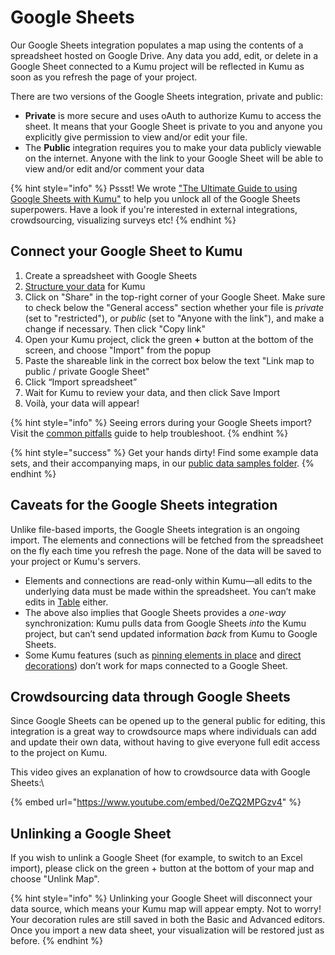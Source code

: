 # Google Sheets

Our Google Sheets integration populates a map using the contents of a spreadsheet hosted on Google Drive. Any data you add, edit, or delete in a Google Sheet connected to a Kumu project will be reflected in Kumu as soon as you refresh the page of your project.&#x20;

There are two versions of the Google Sheets integration, private and public:

* **Private** is more secure and uses oAuth to authorize Kumu to access the sheet. It means that your Google Sheet is private to you and anyone you explicitly give permission to view and/or edit your file.
* The **Public** integration requires you to make your data publicly viewable on the internet. Anyone with the link to your Google Sheet will be able to view and/or edit and/or comment your data

{% hint style="info" %}
Pssst! We wrote ["The Ultimate Guide to using Google Sheets with Kumu"](https://blog.kumu.io/the-ultimate-guide-to-using-google-sheets-with-kumu-d46e96fd47a8) to help you unlock all of the Google Sheets superpowers. Have a look if you're interested in external integrations, crowdsourcing, visualizing surveys etc!&#x20;
{% endhint %}

## Connect your Google Sheet to Kumu

1. Create a spreadsheet with Google Sheets
2. [Structure your data](./#structure-your-data-for-kumu) for Kumu
3. Click on "Share" in the top-right corner of your Google Sheet. Make sure to check below the "General access" section whether your file is _private_ (set to "restricted"), or _public_ (set to "Anyone with the link"), and make a change if necessary. Then click "Copy link"
4. Open your Kumu project, click the green **+** button at the bottom of the screen, and choose "Import" from the popup
5. Paste the shareable link in the correct box below the text "Link map to public / private Google Sheet"
6. Click “Import spreadsheet”&#x20;
7. Wait for Kumu to review your data, and then click Save Import
8. Voilà, your data will appear!

{% hint style="info" %}
Seeing errors during your Google Sheets import? Visit the [common pitfalls](import.md#common-pitfalls) guide to help troubleshoot.&#x20;
{% endhint %}

{% hint style="success" %}
Get your hands dirty! Find some example data sets, and their accompanying maps, in our [public data samples folder](https://drive.google.com/drive/folders/1_xoIFJ2snCcxta1Fw8AwrxWCe5YlKXCW?usp=sharing).
{% endhint %}

## Caveats for the Google Sheets integration

Unlike file-based imports, the Google Sheets integration is an ongoing import. The elements and connections will be fetched from the spreadsheet on the fly each time you refresh the page. None of the data will be saved to your project or Kumu's servers.

* Elements and connections are read-only within Kumu—all edits to the underlying data must be made within the spreadsheet. You can’t make edits in [Table](../table.md) either.&#x20;
* The above also implies that Google Sheets provides a _one-way_ synchronization: Kumu pulls data from Google Sheets _into_ the Kumu project, but can’t send updated information _back_ from Kumu to Google Sheets.
* Some Kumu features (such as [pinning elements in place](../../faq/how-do-keep-elements-from-moving.md) and [direct decorations](../direct-decorations.md)) don’t work for maps connected to a Google Sheet.

## Crowdsourcing data through Google Sheets

Since Google Sheets can be opened up to the general public for editing, this integration is a great way to crowdsource maps where individuals can add and update their own data, without having to give everyone full edit access to the project on Kumu.

This video gives an explanation of how to crowdsource data with Google Sheets:\


{% embed url="https://www.youtube.com/embed/0eZQ2MPGzv4" %}

## Unlinking a Google Sheet

If you wish to unlink a Google Sheet (for example, to switch to an Excel import), please click on the green + button at the bottom of your map and choose "Unlink Map".&#x20;

{% hint style="info" %}
Unlinking your Google Sheet will disconnect your data source, which means your Kumu map will appear empty. Not to worry! Your decoration rules are still saved in both the Basic and Advanced editors. Once you import a new data sheet, your visualization will be restored just as before.
{% endhint %}
